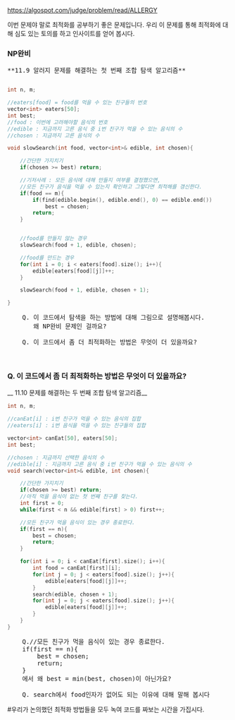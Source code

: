 https://algospot.com/judge/problem/read/ALLERGY


이번 문제야 말로 최적화를 공부하기 좋은 문제입니다. 우리 이 문제를 통해 최적화에 대해 심도 있는 토의를 하고 인사이트를 얻어 봅시다.


### NP완비

<pre>
**11.9 알러지 문제를 해결하는 첫 번째 조합 탐색 알고리즘**
</pre>

```c++

int n, m;

//eaters[food] = food를 먹을 수 있는 친구들의 번호
vector<int> eaters[50];
int best;
//food : 이번에 고려해야할 음식의 번호
//edible : 지금까지 고른 음식 중 i번 친구가 먹을 수 있는 음식의 수
//chosen : 지금까지 고른 음식의 수

void slowSearch(int food, vector<int>& edible, int chosen){

	//간단한 가지치기
	if(chosen >= best) return;

	//기저사례 : 모든 음식에 대해 만들지 여부를 결정했으면,
	//모든 친구가 음식을 먹을 수 있는지 확인하고 그렇다면 최적해를 갱신한다.
	if(food == m){
		if(find(edible.begin(), edible.end(), 0) == edible.end())
			best = chosen;
		return;
	}


	//food를 만들지 않는 경우
	slowSearch(food + 1, edible, chosen);

	//food를 만드는 경우
	for(int i = 0; i < eaters[food].size(); i++){
		edible[eaters[food][j]]++;
	}

	slowSearch(food + 1, edible, chosen + 1);

}


```


<pre>
	Q. 이 코드에서 탐색을 하는 방법에 대해 그림으로 설명해봅시다.
	   왜 NP완비 문제인 걸까요?
	   
	Q. 이 코드에서 좀 더 최적화하는 방법은 무엇이 더 있을까요?


</pre>


### Q. 이 코드에서 좀 더 최적화하는 방법은 무엇이 더 있을까요?


__ 11.10 문제를 해결하는 두 번째 조합 탐색 알고리즘__

```c++
int n, m;

//canEat[i] : i번 친구가 먹을 수 있는 음식의 집합
//eaters[i] : i번 음식을 먹을 수 있는 친구들의 집합

vector<int> canEat[50], eaters[50];
int best;

//chosen : 지금까지 선택한 음식의 수
//edible[i] : 지금까지 고른 음식 중 i번 친구가 먹을 수 있는 음식의 수
void search(vector<int>& edible, int chosen){

	//간단한 가지치기
	if(chosen >= best) return;
	//아직 먹을 음식이 없는 첫 번째 친구를 찾는다.
	int first = 0;
	while(first < n && edible[first] > 0) first++;

	//모든 친구가 먹을 음식이 있는 경우 종료한다.
	if(first == n){
		best = chosen; 
		return;
	}

	for(int i = 0; i < canEat[first].size(); i++){
		int food = canEat[first][i];
		for(int j = 0; j < eaters[food].size(); j++){
			edible[eaters[food][j]]++;
		}
		search(edible, chosen + 1);
		for(int j = 0; j < eaters[food].size(); j++){
			edible[eaters[food][j]]++;
		}
	}
}

```
<pre>
	Q.//모든 친구가 먹을 음식이 있는 경우 종료한다.
	if(first == n){
		best = chosen; 
		return;
	}
	에서 왜 best = min(best, chosen)이 아닌가요?
	
	Q. search에서 food인자가 없어도 되는 이유에 대해 말해 봅시다
</pre>




#우리가 논의했던 최적화 방법들을 모두 녹여 코드를 짜보는 시간을 가집시다.
